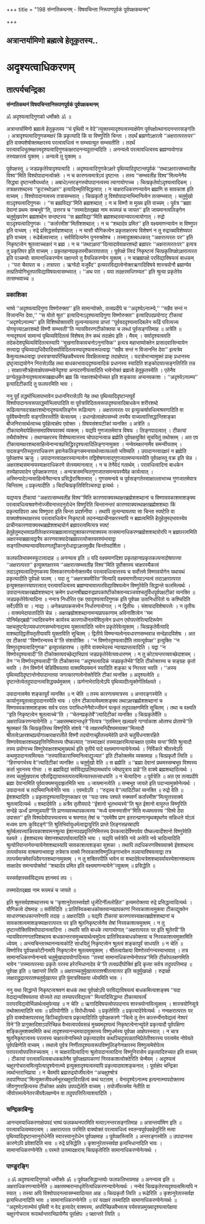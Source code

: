 +++
title = "198 संन्गतिकथनम् - विषयचिन्ता निरूपणपूर्वकं पूर्वपक्षकथनम्"

+++


## अत्रान्तर्यामिणो ब्रह्मत्वे हेतूकृतस्य..

# **अदृश्यत्वाधिकरणम्**

## **तात्पर्यचन्द्रिका**

**संन्गतिकथनं विषयचिन्तानिरूपणपूर्वकं पूर्वपक्षकथनम्**

ॐ अदृश्यत्वादिगुणको धर्मोक्तेः ॐ ॥

अत्रान्तर्यामिणो ब्रह्मत्वे हेतूकृतस्य ‘‘यं पृथिवी न वेदे’’त्युक्तस्यादृश्यत्वस्याक्षेपेण पूर्वपक्षोत्थानादनन्तरसङ्गतिः । अत्रादृश्यत्वादिगुणकमक्षरं किं प्रकृत्यादि किं वा विष्णुरिति चिन्ता । तदर्थं ब्रह्मणोऽक्षरत्वे ‘‘अक्षरात्परतःपर’’ इति वाक्यशेषोक्तमक्षरस्य परत्वावधित्वं न सम्भवत्युत सम्भवतीति । तदर्थं परत्वावधिभूतमक्षरमदृश्यत्वादिगुणकाक्षरादनन्यदुतान्यदिति । अनन्यत्वे परत्वावधित्वस्य ब्रह्मण्ययोगान्न तस्याक्षरत्वं युक्तम् । अन्यत्वे तु युक्तम् ॥

पूर्वपक्षस्तु ॥ जडप्रकृतेरेवादृश्यत्वादि । अदृश्यत्वादिगुणकेऽक्षरे पृथिव्यादिदृष्टान्तपूर्वकं ‘‘तथाऽक्षरात्सम्भवतीह विश्व’’मिति विश्वोपादानत्वोक्तेः । न च कारणत्वमात्रेऽयं दृष्टान्तः । तस्य ‘‘सम्भवतीह विश्व’’मित्यनेनैव सिद्ध्या दृष्टान्तवैयर्थ्यात् । अबाधेऽन्तरङ्गस्योपादानत्वस्य त्यागायोगाच्च । चित्प्रकृतेर्वाऽदृश्यत्वादिकम् । तत्राक्षरशब्दस्य ‘‘कूटस्थोऽक्षर’’ इत्यादिस्मृतिसिद्धत्वात् । न चाक्षराधिकरणन्यायेन ब्रह्मणि स सावकाश इति वाच्यम् । विश्वोपादानत्वस्य तत्रासम्भवात् । चित्प्रकृतौ तु विश्वोपादानाभिमानित्वेन तत्सम्भवात् । चतुर्मुखो वाऽदृश्यत्वादिगुणकः । ‘‘स ब्रह्मविद्या’’मिति ब्रह्मशब्दात् । न च विष्णौ स मुख्य इति वाच्यम् । पूर्वत्र ‘‘ब्रह्मा देवानां प्रथमः सम्बभूवे’’ति, उत्तरत्र च ‘‘तस्मादेतद्ब्रह्म नाम रूपमन्नं च जायत’’ इति जायमानत्वलिङ्गेन चतुर्मुखपरेण ब्रह्मशब्देन सन्दष्टस्य ‘‘स ब्रह्मविद्या’’मिति ब्रह्मशब्दस्यान्यपरत्वायोगात् । रुद्रो वाऽदृश्यत्वादिगुणकः । ‘‘कर्तारमीश’’मितीशशब्दात् । न च ‘‘शब्दादेव प्रमित’’ इति वक्ष्यमाणन्यायेन स विष्णुपर इति वाच्यम् । रुद्रे प्रसिद्धसर्वज्ञशब्दात् । न चासौ यौगिकत्वेन प्रकृताक्षरस्य विशेषणं न तु रुद्राख्यविशेष्यपर इति वाच्यम् । रूढेर्बलवत्त्वात् । सर्वविदित्यनेन पुनरुक्तेश्च । तस्मादुक्तबाधकात् ‘‘अक्षरात्परतः पर’’ इति निकृष्टत्वेन श्रुतत्वाच्चाक्षरं न ब्रह्म । न च ‘‘तथाऽक्षरा’’दित्यादावेवाक्षरशब्दो ब्रह्मपरः ‘‘अक्षरात्परतःपर’’ इत्यत्र तु प्रकृतिपर इति वाच्यम् । प्रकृतहानाप्रकृतस्वीकारापातात् । पूर्वपक्षे त्विदं निकृष्टत्वं चित्प्रकृतिपक्षेऽक्षरात्परत इति पञ्चम्योः सामानाधिकरण्येन पक्षान्तरे तु वैयधिकरण्येन युक्तम् । न चाब्रह्मपक्षे परविद्याविषयत्वं बाधकम् । ‘‘परा चैवापरा च । तत्रापरा । ऋग्वेदो यजुर्वेद’’ इत्यपरविद्यात्वेनोक्तऋगादिविषये शास्त्रयोनौ ब्रह्मण्येव तत्प्रतियोगिभूतपरविद्याविषयत्वासम्भवात् । ‘‘अथ परा । यया तदक्षरमधिगम्यत’’ इति श्रुत्या प्रकृतेरेव तत्सम्भवाच्च ॥

### **प्रकाशिका**

भाष्ये ‘‘अदृश्यत्वादिगुणा विष्णोरुक्ता’’ इति सामान्योक्तेः, तत्वप्रदीपे च ‘‘अदृश्येऽनात्म्ये,’’ ‘‘सहैव सन्तं न विजानन्ति देवाः,’’ ‘‘स योतो श्रुत’’ इत्यादिनाऽदृश्यत्वादिगुणा विष्णोरुक्ता’’ इत्यादिपदप्रयोगाट् टीकायां ‘‘अदृश्येऽनात्म्य’’ इति विशिष्योक्तावपि तुल्यन्यायतया प्राप्तां ‘‘पूर्ववददृश्यत्वादिबलेन रूढिं परित्यज्य योगवृत्त्याऽक्षरशब्दो विष्णौ सम्भवती’’ति न्यायविवरणटीकोक्तया च लब्धां पूर्वसङ्गतिमाह ॥ अत्रेति ॥ नन्वदृश्यत्वं सामान्यं पृथिव्यविदितत्वं विशेषस् तेन कथं तदाक्षेप इति । मैवम् । सर्वादृश्यत्ववति तदेकदेशपृथिव्यविदितत्वस्यापि ‘‘मुखनासिकावचनोऽनुनासिक’’ इत्यत्र महाभाष्योक्तेन प्रासादवासिन्यायेन सत्त्वाद्वा पृथिव्याद्यधिदैवादिसर्वाविदितत्वस्यादृश्यत्वरूपत्वाद्वा ‘‘सहैव सन्तं न विजानन्ति देवा’’ इत्यत्रेव कैमुत्यलब्धत्वाद्वा उभयत्राप्यपरिच्छिन्नवैभवस्य विवक्षितत्वाद्वा तदाक्षेपात् । यदत्रोभाभ्यामुक्तं प्राक् प्रधानस्य द्रष्टृत्वाद्ययोगेन निरासेऽपीह तथा बाधकाभावाददृश्यत्वादिकं प्रधानस्य स्यादिति शङ्कोदयात्सङ्गतिरिति तन्न । साक्षात्सौत्रहेत्वाक्षेपसम्भवेनेदृश्या अनादरणीयत्वादिति भावेनोक्तं ब्रह्मत्वे हेतूकृतस्येति । एतेनैव प्राग्घेतूकृतेनादृश्यत्वरूपब्रह्मधर्मेण ब्रह्म किं नाक्षरशब्देनोच्यत इति शङ्काया अप्यनवकाशः । ‘‘अदृश्येऽनात्म्य’’ इत्यादिटीकादि तु फलपरमिति भावः ।

ननु पूर्वं तद्धर्माभिलापाभावेन प्रधाननिरासेऽपि नेह तथा पृथिव्यादिदृष्टान्तपूर्वं विश्वोपादानत्वरूपतद्धर्माभिलापादिति वा पूर्वत्राविदितत्वरूपादृश्यत्वादिबाधकेन शरीरशब्दे रूढित्यागवदत्राक्षरशब्देनादृश्यत्वलिङ्गेन रूढित्यागः । अक्षरात्परतः पर इत्युत्कर्षावधित्वश्रवणादिति वा पूर्ववैषम्येणापि सङ्गतिरस्तीति चेत्सत्यम् । प्रधानहेत्वाक्षेपसम्भवे तस्यैव वाच्यत्वात्सिद्धान्तिशङ्का बीजनिरासार्थत्वाच्च पूर्वहेत्वाक्षेप एवोक्तः । विषयसंशयटीकां व्यनक्ति ॥ अत्रेति ॥ टीकायामेवापेक्षितसमग्रविषयवाक्यं व्यक्तम् । यद्यपि गुणजातमेवात्र विषयः । लिङ्गपादत्वात् । टीकायां तथैवोक्तेश्च । तथाप्यक्षरस्य विशेष्यत्वात्तस्य चोपादानत्वान्न ब्रह्मेति पूर्वपक्षयुक्तिं सूचयितुं तथोक्तम् । अत एव टीकायामक्षरशब्दसाहित्येनान्यत्रप्रसिद्धिरदृश्यत्वादिलिङ्गानामुक्ता । नन्वेवमक्षरनामैव समन्वीयताम् । पादसङ्गतिस्तूत्तराधिकरण इवानेकलिङ्गसमन्वयार्थत्त्वात्फलतो भविष्यति । उपादानत्त्वादक्षरं न ब्रह्मेति पूर्वपक्षश्च ऋजुः । उपादानत्त्वादक्षरस्यान्यत्वेन तद्विशेषणत्वाद्गुणजातमप्यन्यस्येति पूर्वपक्षस्तु वक्र इति चेन्न । अक्षरशब्दसमन्वयस्याक्षराधिकरणे सेत्स्यमानत्वात् । न च तेनैवेदं गतार्थम् । परावधित्वादिना बाधकेन तस्येहापवादेन पूर्वपक्षकरणात् । अन्यत्रासमन्वितगुणजातसमन्वयस्यैवेह कार्यत्वात् । अस्मिन्पादेऽन्यसाहित्येनैवान्यत्र प्रसिद्धेराश्रितत्वात् । गुणसमन्वये च पूर्वसङ्गतेस्साक्षाल्लाभाच्च गुणजातमेवात्र चिन्तितम् ॥ प्रकृत्यादीति ॥ चिदचित्प्रकृतिविरिञ्चरुद्रा इत्यर्थः ।

यद्यप्यत्र टीकायां ‘‘अक्षरात्सम्भवतीह विश्व’’मिति कारणवाक्यस्थाक्षरब्रह्मेशशब्दानां च विष्णाववकाशमाशङ्क्य परत्वावधित्वश्रवणेनोज्जीवनात्तदनुरोधेन विष्णुरिति चिन्तानन्तरं कारणवाक्यस्थाक्षरब्रह्मेशशब्दाः किं प्रकृत्यादिपरा अथ विष्णुपरा इति चिन्ता प्रदर्शनीया । तथापि तुल्यन्यायतया सा चिन्ता स्पष्टेति वा वाक्यशेषस्थाक्षरस्य परत्वावधित्वेन निकृष्टत्वे तदनन्यप्राचीनाक्षरस्यापि न ब्रह्मत्वमिति हेतुहेतुमद्भावस्येव प्राचीनकारणवाक्यस्थब्रह्मेशशब्दयोर्न ब्रह्मपरत्वमित्यत्र स्पष्टं हेतुहेतुमद्भावाप्रतीतेरक्षरस्याब्रह्मत्वात्तद्युक्तकारणवाक्यस्य तत्समानाधिकरणब्रह्मेशशब्दयोरपि न ब्रह्मपरत्वमिति अक्षरस्याब्रह्मत्वद्वारैव कारणवाक्यादेरब्रह्मपरत्वोक्तयवश्यंभावाद्वा सङ्गतिभाष्यन्यायविवरणतट्टीकानुरोधाद्वाऽक्षरमुखैव चिन्तोपदर्शिता ।

फलफलिभावमस्फुटत्वादाह ॥ अनन्यत्व इति ॥ यदि वक्ष्यमाणदिशा प्रकृतहानाप्रकृतकल्पनादोषापत्त्या ‘‘अक्षरात्परत’’ इत्युक्ताक्षरस्य ‘‘अक्षरात्सम्भवतीह विश्व’’मिति पूर्वोक्तस्य चाक्षरस्यैकत्वं तदाऽदृश्यत्वादिगुणकस्य विश्वकारणत्वेनोक्तस्यैव परत्वावधित्वात्तस्य च सर्वोत्तमे विष्णावयोगेन यथायथं प्रकृत्यादीति पूर्वपक्षे फलम् । यदा तु ‘‘अक्षरत्रयमीरित’’मित्यादि वक्ष्यमाणरीत्याऽन्यत्वं तदाऽक्षरात्परत इत्युक्ताक्षरस्यापरत्वात् परत्वावधित्वस्य ब्रह्मण्यभावात्परविद्याविषयत्वेन विष्णुरेवेति सिद्धान्ते फलमित्यर्थः । उपादानत्वाक्षरब्रह्मेशशब्दान् क्रमेण प्रधानश्रीब्रह्मरुद्रप्रापकांष्टीकोक्तान्व्यञ्जयंश्चतुर्विधपूर्वपक्षटीकां व्यनक्ति ॥ जडप्रकृतेरेवेत्यादिना ॥ नन्वत्र निर्धारित एक एवादृश्यत्वादिगुणक इति पूर्वपक्ष उतानिर्धारितो यः कश्चिदिति सर्वेऽपीति वा । नाद्यः । अनेकप्रापकसत्त्वेन निर्धारणायोगात् । न द्वितीयः । संशयादविशेषापत्तेः । न तृतीयः । वाक्यभेदापातादिति चेन्न । अक्षरब्रह्मेशशब्दानामन्यप्रापकाणाम् अविनाशित्वेन ‘‘मम योनिर्महद्ब्रह्मे’’त्यादिवचनेन कार्यस्य कारणाधीनतयेशितृत्वेन प्रधान एवोपपत्तेरित्यादिरूपेण पक्षचतुष्टयेऽप्यवधारणसम्भवेनाद्यस्य युक्तत्वादिति भावेन प्रकृतेरेवेत्युक्तम् । चित्प्रकृतेर्वेत्यादि वाशब्दाद्द्वितीयतृतीयावपि युक्ताविति सूचितम् । द्वितीये विष्ण्वन्यत्वेनावधारणसम्भवान्न सन्देहादविशेषः । अत एव टीकायां ‘‘विष्णोरन्यस्य वे’’ति संशयोक्तिः । ‘‘न विष्णोरदृश्यत्वादीति तावत्पूर्वपक्ष’’ इत्युक्तिः ‘‘न विष्णुरदृश्यत्वादिगुणक’’ इत्युपसंहारश्च । तृतीये वाक्यभेदस्य न्यायप्राप्तत्वादिति । यद्वा ‘‘न विष्णोरदृश्यत्वादी’’ति टीकोक्तव्यवच्छेद्याभिप्रायं जडप्रकृतेरेवेत्यवधारणम् । न तु कोट्यन्तरव्यवच्छेदाशयम् । तेन ‘‘न विष्णोरदृश्यत्वादी’’ति टीकोक्तस्य ‘‘अदृश्यत्वादिकं जडप्रकृतेर्भवे’’दिति टीकोक्तस्य च सङ्ग्रहः कृतो भवति । तेन विष्णोर्न चेन्निर्विषयतया वाक्यमिदममानं स्यादिति शङ्का च निरस्ता भवति । ‘‘अस्य पृथिव्यादिदृष्टान्तेनोपादानतया जगत्कारणत्वेनोक्तेरिति टीकां व्यनक्ति ॥ अदृश्यत्वेति ॥ दृष्टान्तेत्येतदुपादानत्वसिद्ध्यर्थमुक्तम् । ऊर्णनाभेरादित्वेऽपि पृथिव्यादीत्युक्तेर्गतिर्वक्ष्यते ।

उपादानत्वमेव शङ्कापूर्वं व्यनक्ति ॥ न चेति ॥ तस्य कारणत्वमात्रस्य ॥ अन्तरङ्गस्येति ॥ कार्यानुस्यूतत्वादुपादानस्येति भावः । एतेन टीकायामेवमाशङ्क्य तथाऽक्षरब्रह्मेशशब्दानां च विष्णाववकाशमाशङ्क्य सर्वत्र परतः पराभिधानेनैवोज्जीवनं यत्कृतं तदुपलक्षणमिति सूचितम् । तथा च वक्ष्यति ‘‘इति निकृष्टत्वेन श्रुतत्वाच्चे’’ति । ‘‘चेतनप्रकृतेर्वे’’त्यादिटीकां व्यनक्ति ॥ चित्प्रकृतेर्वेति ॥ अक्षराधिकरणन्यायेनेति ॥ ‘‘अक्षरमम्बरान्तधृते’’रित्यत्र ‘‘एतस्मिन् खल्वक्षरे गार्ग्याकाश ओतश्च प्रोतश्चे’’ति श्रुतमक्षरं किं चित्प्रकृतिरथ विष्णुरिति संशये ‘‘ये त्वक्षरमनिर्देश्यमव्यक्त’’मित्यादौ श्रीतत्वेऽक्षरशब्दप्रयोगात्क्षराक्षरातीते विष्णौ तदयोगाच्छ्रीतत्त्वमेवेति प्राप्ते चतुर्विधनाशरहिते विष्णावेवाक्षरशब्दप्रवृत्तिनिमित्तस्य पौष्कल्यात् ‘‘तस्मादक्षरं तस्मादक्षरमित्याचक्षत एतमेव सन्त’’मिति श्रुत्यादौ तस्य प्रयोगाच्च विष्णुरेवाक्षरशब्दमुख्यार्थ इति तृतीये पादे वक्ष्यमाणन्यायेनेत्यर्थः । निर्विकारे श्रीतत्त्वेऽपि कथमुपादानत्वमित्यतः ‘‘तस्याविकाराभिमानित्वाद्युज्यत’’ इति टीकोक्तमेव व्यक्तमाह ॥ चित्प्रकृतौ त्विति ॥ ‘‘हिरण्यगर्भस्य वे’’त्यादिटीकां व्यनक्ति ॥ चतुर्मुखो वेति ॥ स ब्रह्मेति ॥ ‘‘ब्रह्मा देवानां प्रथमस्सम्बभूव विश्वस्य कर्ता भुवनस्य गोप्ता । स ब्रह्मविद्यां सर्वविद्याप्रतिष्ठामथर्वाय ज्येष्ठपुत्राय प्राहे’’ति वाक्ये ब्रह्मशब्दादित्यर्थः । तस्य चतुर्मुखपरत्व एवैतद्विद्यायास्तत्परत्वमित्यतस्तत्साधयति ॥ न चेत्यादिना ॥ पूर्वत्रेति ॥ अत एव तत्वप्रदीपे ब्रह्मा देवानामिति पूर्ववाक्यमप्युदाहृतमिति भावः ॥ जायमानत्वेति ॥ सम्बभूव जायते इति पदाभ्यामुक्तेनेत्यर्थः । उपादानत्वं च तदभिमानित्वेनेति भावः । एवमग्रेऽपि । ‘‘रुद्रस्य वे’’त्यादिटीकां व्यनक्ति ॥ रुद्रो वेति ॥ ईशशब्दादिति ॥ प्रकृतादृश्यत्वादिगुणकाक्षर एव ‘‘यदा पश्यः पश्यते रुक्मवर्णं कर्तारमीश’’मित्युत्तरवाक्ये श्रुतत्वादित्यर्थः ॥ शब्दादेवेति ॥ अत्रैव तृतीयपादे ‘‘ईशानो भूतभव्यस्ये’’ति श्रुत ईशानो वायुरुत विष्णुरिति सन्देहे ऊर्ध्वं प्राणमुन्नयती’’ति प्राणव्यवस्थापकत्वस्य ‘‘मध्ये वामनमासीन’’मिति मध्यमत्वस्य ‘‘विश्वे देवा उपासत’’ इति विश्वदेवोपास्यत्वस्य च श्रवणात् तेषां च ‘‘एवमेवैष प्राण इतरान्प्राणान्पृथक्पृथगेव सन्निधत्ते योऽयं मध्यमः प्राणः कुविदङ्गे’’ति श्रुतिभिर्वायुधर्मत्वाद्वायुरिति प्राप्ते लिङ्गसहस्रादपि श्रुतेर्बलवत्त्वान्निरवकाशवामनश्रुत्या ईशानपदप्रवृत्तिनिमित्तस्य प्रेरकत्वादेर्विष्णावेव पौष्कल्यादीशानो विष्णुरेवेति वक्ष्यते । ईशशब्दस्य चेशानशब्दपर्यायत्वादिति भावः । यद्यपि सर्वत्रेति नये अत्तेति नये चादित्यादिति श्रुत्योरिवान्तर्नयन्यायेनेशशब्दस्यापि सावकाशत्वशङ्का सुशका । तथापि तदधिकरणविषयवाक्ये ईशशब्दस्य तत्पर्यायस्य वाश्रवणाभावाद्वा तत्रेवात्र वाक्ये निरवकाशविष्णुलिङ्गाभावेन तन्न्यायाविषयत्वाद्वा तत्र तात्पर्यमात्रमेवाधिदैवगतशब्दानामुक्तम् । न तु शक्तिरपीति भावेन वा शब्दादेवेत्यत्रेशशब्दपर्यायस्येशानशब्दस्य साक्षादेव समन्वयोक्तेर्वा ‘‘शब्दादेव प्रमित इति वक्ष्यमाणन्यायेने’’त्युक्तम् ॥ प्रसिद्धेति ॥

यस्सर्वज्ञस्सर्वविद्यस्य ज्ञानमयं तपः ।

तस्मादेतद्ब्रह्म नाम रूपमन्नं च जायते ॥

इति श्रुतसर्वज्ञशब्दात्तस्य च ‘‘कृशानुरेतास्सर्वज्ञो धूर्जटिर्नीललोहित’’ इत्यमरोक्तया रुद्रे प्रसिद्धत्वादित्यर्थः । यौगिकत्वे दोषमाह ॥ सर्वविदिति ॥ प्रातिस्विकबाधकोक्तयान्यप्रापकाणां निरवकाशत्वमुक्त्वा टीकाद्युक्तेन साधारणबाधकान्तरेणापि तदाह ॥ अक्षरादिति ॥ यद्यपि टीकायां कारणत्वस्याक्षरब्रह्मेशशब्दानां च सावकाशत्वमाशङ्क्याक्षरात्परतः पर इति श्रुतनिकृष्टत्वेनैव तेषां निरवकाशत्वमुक्तम् । न तु दृष्टान्तोक्तिविश्वोपादानत्वादिना । तथापि सति बाधके त्यागायोगात् ‘‘अक्षरात्परतः पर इति श्रुतेरपी’’ति न्यायविवरणगतापिशब्दस्य बाधकान्तरसमुच्चयार्थत्वमुपेत्य प्रातिस्विकबाधकोक्तया च निरवकाशत्वमुक्तमिति ध्येयम् । अन्त्यचिन्तास्थानन्यत्वकोटिं साधयितुं निकृष्टत्वेन श्रुतत्वं शङ्कापूर्वं साधयति ॥ न चेति ॥ विष्णोरिव पूर्वपक्षकोटीनामपि निकृष्टत्वेन श्रुतत्वमयुक्तम् । श्रीतत्वापेक्षया विष्णोरर्वागन्यस्याभावात् । तत्र सामानाधिकरण्येनान्वये चतुर्मुखादावयोगादित्यतः ‘‘तस्यां सामानाधिकरण्येनोपपन्न’’मिति टीकोपलक्षणमिति भावेन ‘‘तस्मात्परस्याः प्रकृतेः परस्य हरेरभिधानादेव चे’’ति तत्वप्रदीपोक्तिं हृदि कृत्वा सर्वत्र तदुपपत्तिमाह ॥ पूर्वपक्ष इति ॥ पक्षान्तरे त्विति ॥ अक्षराच्चतुर्मुखात्परतश्श्रीतत्वात्पर इति चतुर्मुखपक्षे । रुद्रपक्षे त्वक्षराद्रुद्रात्परतश्चतुर्मुखात्पर इति पुंमात्रविवक्षया ध्येयमिति भावः ।

ननु यथा सिद्धान्ते निकृष्टत्वश्रवणं बाधकं तथा पूर्वपक्षेऽपि परविद्याविषयत्वं बाधकमित्याशङ्क्य ‘‘यदा वेदाद्यन्यविषयतया योज्यते तदा तस्यापरविद्यात्व’’ मित्यादिसिद्धान्त टीकाव्यावर्त्यं परापरविद्ययोर्भिन्नार्थत्वमुपेत्याह ॥ न चेति ॥ ऋगादिविषयत्वोपपादनाय शास्त्रयोनावित्युक्तम् । शास्त्रयोनिसूत्रे तथोक्तत्वादिति भावः ॥ प्रतियोगीति ॥ विरोधीत्यर्थः ॥ प्रकृतेरिति ॥ प्रकृत्यादेरेवेत्यर्थः । नन्वक्षरात्परतः पर इति वाक्योक्तपरवस्तु किञ्चिदुपेत्यात्र प्रकृत्यादिरिति पूर्वपक्षकरणे ‘‘चित्वे तु तेन कार्त्स्न्येनावेद्यत्वं नेश्वरं विने’’ति प्रागुक्तदिशाऽपरिच्छिन्न वैभवत्वपर्यवसन्नं मुख्यमदृश्यत्वं निकृष्टत्वेनाभ्युपेते प्रकृत्यादौ पूर्वपक्षिणा शङ्कितुमशक्यमिति कथं तादृशस्यानन्दमयादावुक्तस्य विष्णुधर्मस्य पूर्वपक्ष आक्षेपस्स्यात् । न चात्र श्रुतनिकृष्टत्वस्य परत्वस्य चाक्षरत्वेनाभिमते प्रकृत्यादावेव कथञ्चिदुपपन्नताभिप्रेतेतीश्वरस्य परत्वमेव नोपेयते पूर्वपक्षिणेति वाच्यम् । तथात्वे पूर्वत्र निर्णीतादृश्यत्वरूपविष्णुलिङ्गेनाक्षरस्य विष्णुत्वमेवोपेत्य परापरत्वोपपत्तिरुच्यताम् । न चाक्षरादित्यादिना श्रुतोपादानत्वादिना विष्णुनिरासेन प्रकृत्यादिरुच्यत इति वाच्यम् । टीकायां परत्वावधित्वबाधकबलेनैव पूर्वपक्षप्रापकाणां निरवकाशत्वोक्तेरिति चेन्मैवम् । अदृश्यत्वं चक्षुरगोचरत्वमित्युपेत्यादृश्येनात्म्ये इत्युक्तादृश्यत्वस्यापि प्रकृत्यादावाशङ्कनात् । पूर्वाक्षेप चन्द्रिका त्वर्थान्तराभिप्राया । न चैवमपि ब्रह्मरुद्रयोर्जीवत्वेन ‘‘अचक्षुश्श्रोत्रं तदपाणिपाद’’मित्युक्तजीवधर्मभूतचक्षुरादिराहित्यं कथं घटताम् । येनादृश्येऽनात्म्य इत्यनात्म्यपदोक्तस्य जीवगुणराहित्यस्य टीकोक्त आक्षेप उपपद्येतेति वाच्यम् । तयोर्जीवत्वमेव नेतीति वा जीवोत्तमत्वेनेतरजीववैलक्षण्येन वा तदुपपत्तिरित्याशयादिति ।

### **चन्द्रिकाबिन्दुः**

आनन्दमयाधिकरणाक्षेपपदं भाष्यं फलकथनपरमिति मत्वाऽनन्तरसङ्गतिमाह ॥ अत्रान्तर्यामिण इति ॥ परत्वावधित्वमवरत्वम् । अक्षरात्परतः परमिति वाक्योक्तं परत्वावधित्वं स्वतन्त्रपूर्वपक्षहेतुरिति मत्वा पृथिव्यादिदृष्टान्तानुरोधेनेति स्वारस्यानुरोधेन पूर्वपक्षमाह ॥ पूर्वपक्षस्त्विति ॥ अन्तरङ्गस्येति ॥ उपादानस्य कारणेऽपि प्रवेशादिति भावः ॥ रुद्रे प्रसिद्धेति ॥ कृशानुरेतास्सर्वज्ञ इत्यभिधानादिति भावः । सामानाधिकरण्येनेति ॥ परमते उत्तमादक्षराच् चित्प्रकृतेरिति सामानाधिकरण्येनेत्यर्थः ।

### **पाण्डुरङ्गि**

॥ ॐ अदृश्यत्वादिगुणको धर्मोक्तेः ॐ ॥ पूर्वपक्षसिद्धान्तयोः फलफलिभावमाह ॥ अनन्यत्व इति ॥ अक्षराधिकरणन्यायेनेति ॥ अक्षरमम्बरान्तधृतेरित्यधिकरणन्यायेनेत्यर्थः । नन्वेवं चित्प्रकृतेरप्यदृश्यत्वमित्यपि न स्यात् । तस्या अपि विश्वोपादनत्वासम्भवादित्यत आह ॥ चित्प्रकृतौ त्विति ॥ रूढेरिति ॥ कृशानुरेतास्सर्वज्ञ इत्यभिधानादिति भावः ॥ सामानाधिकरण्येनेति ॥ परं यदक्षरं तस्मादिति सामानाधिकरण्येनेत्यर्थः ॥ ‘‘अदृश्येऽनात्म्येयं पृथिवी न वेद इत्यादेर् वाक्यस्य, अपरिच्छिन्नवैभवत्व पर्यवसन्नमुख्यादृश्यत्वापेक्षया चक्षुरगोचरत्व रूपार्थान्तराभिप्रायेणैव पूर्वाक्षेपः ॥ पक्षान्तरे त्विति ॥

